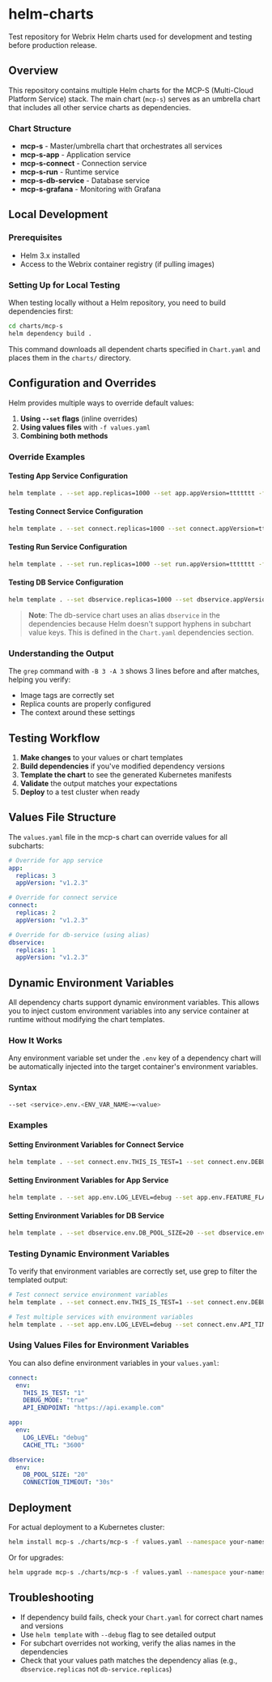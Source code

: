 # helm-charts

Test repository for Webrix Helm charts used for development and testing before production release.

## Overview

This repository contains multiple Helm charts for the MCP-S (Multi-Cloud Platform Service) stack. The main chart (`mcp-s`) serves as an umbrella chart that includes all other service charts as dependencies.

### Chart Structure

- **mcp-s** - Master/umbrella chart that orchestrates all services
- **mcp-s-app** - Application service
- **mcp-s-connect** - Connection service
- **mcp-s-run** - Runtime service
- **mcp-s-db-service** - Database service
- **mcp-s-grafana** - Monitoring with Grafana

## Local Development

### Prerequisites

- Helm 3.x installed
- Access to the Webrix container registry (if pulling images)

### Setting Up for Local Testing

When testing locally without a Helm repository, you need to build dependencies first:

```bash
cd charts/mcp-s
helm dependency build .
```

This command downloads all dependent charts specified in `Chart.yaml` and places them in the `charts/` directory.

## Configuration and Overrides

Helm provides multiple ways to override default values:

1. **Using `--set` flags** (inline overrides)
2. **Using values files** with `-f values.yaml`
3. **Combining both methods**

### Override Examples

#### Testing App Service Configuration

```bash
helm template . --set app.replicas=1000 --set app.appVersion=ttttttt -f values.yaml --debug | grep -E "(image|replicas)" -B 3 -A 3
```

#### Testing Connect Service Configuration

```bash
helm template . --set connect.replicas=1000 --set connect.appVersion=ttttttt -f values.yaml --debug | grep -E "(image|replicas)" -B 3 -A 3
```

#### Testing Run Service Configuration

```bash
helm template . --set run.replicas=1000 --set run.appVersion=ttttttt -f values.yaml --debug | grep -E "(image|replicas)" -B 3 -A 3
```

#### Testing DB Service Configuration

```bash
helm template . --set dbservice.replicas=1000 --set dbservice.appVersion=ttttttt -f values.yaml --debug | grep -E "(image|replicas)" -B 3 -A 3
```

> **Note**: The db-service chart uses an alias `dbservice` in the dependencies because Helm doesn't support hyphens in subchart value keys. This is defined in the `Chart.yaml` dependencies section.

### Understanding the Output

The `grep` command with `-B 3 -A 3` shows 3 lines before and after matches, helping you verify:

- Image tags are correctly set
- Replica counts are properly configured
- The context around these settings

## Testing Workflow

1. **Make changes** to your values or chart templates
2. **Build dependencies** if you've modified dependency versions
3. **Template the chart** to see the generated Kubernetes manifests
4. **Validate** the output matches your expectations
5. **Deploy** to a test cluster when ready

## Values File Structure

The `values.yaml` file in the mcp-s chart can override values for all subcharts:

```yaml
# Override for app service
app:
  replicas: 3
  appVersion: "v1.2.3"

# Override for connect service
connect:
  replicas: 2
  appVersion: "v1.2.3"

# Override for db-service (using alias)
dbservice:
  replicas: 1
  appVersion: "v1.2.3"
```

## Dynamic Environment Variables

All dependency charts support dynamic environment variables. This allows you to inject custom environment variables into any service container at runtime without modifying the chart templates.

### How It Works

Any environment variable set under the `.env` key of a dependency chart will be automatically injected into the target container's environment variables.

### Syntax

```bash
--set <service>.env.<ENV_VAR_NAME>=<value>
```

### Examples

#### Setting Environment Variables for Connect Service

```bash
helm template . --set connect.env.THIS_IS_TEST=1 --set connect.env.DEBUG_MODE=true -f values.yaml
```

#### Setting Environment Variables for App Service

```bash
helm template . --set app.env.LOG_LEVEL=debug --set app.env.FEATURE_FLAG=enabled -f values.yaml
```

#### Setting Environment Variables for DB Service

```bash
helm template . --set dbservice.env.DB_POOL_SIZE=20 --set dbservice.env.TIMEOUT=30s -f values.yaml
```

### Testing Dynamic Environment Variables

To verify that environment variables are correctly set, use grep to filter the templated output:

```bash
# Test connect service environment variables
helm template . --set connect.env.THIS_IS_TEST=1 --set connect.env.DEBUG_MODE=true -f values.yaml --debug | grep -E "(THIS_IS_TEST|DEBUG_MODE)" -B 2 -A 2

# Test multiple services with environment variables
helm template . --set app.env.LOG_LEVEL=debug --set connect.env.API_TIMEOUT=60s -f values.yaml --debug | grep -E "(LOG_LEVEL|API_TIMEOUT)" -B 2 -A 2
```

### Using Values Files for Environment Variables

You can also define environment variables in your `values.yaml`:

```yaml
connect:
  env:
    THIS_IS_TEST: "1"
    DEBUG_MODE: "true"
    API_ENDPOINT: "https://api.example.com"

app:
  env:
    LOG_LEVEL: "debug"
    CACHE_TTL: "3600"

dbservice:
  env:
    DB_POOL_SIZE: "20"
    CONNECTION_TIMEOUT: "30s"
```

## Deployment

For actual deployment to a Kubernetes cluster:

```bash
helm install mcp-s ./charts/mcp-s -f values.yaml --namespace your-namespace
```

Or for upgrades:

```bash
helm upgrade mcp-s ./charts/mcp-s -f values.yaml --namespace your-namespace
```

## Troubleshooting

- If dependency build fails, check your `Chart.yaml` for correct chart names and versions
- Use `helm template` with `--debug` flag to see detailed output
- For subchart overrides not working, verify the alias names in the dependencies
- Check that your values path matches the dependency alias (e.g., `dbservice.replicas` not `db-service.replicas`)

